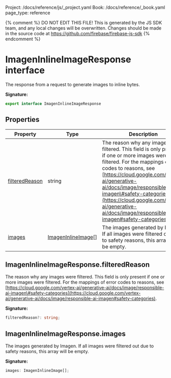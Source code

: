 Project: /docs/reference/js/_project.yaml
Book: /docs/reference/_book.yaml
page_type: reference

{% comment %}
DO NOT EDIT THIS FILE!
This is generated by the JS SDK team, and any local changes will be
overwritten. Changes should be made in the source code at
https://github.com/firebase/firebase-js-sdk
{% endcomment %}

# ImagenInlineImageResponse interface
The response from a request to generate images to inline bytes.

<b>Signature:</b>

```typescript
export interface ImagenInlineImageResponse 
```

## Properties

|  Property | Type | Description |
|  --- | --- | --- |
|  [filteredReason](./vertexai.imageninlineimageresponse.md#imageninlineimageresponsefilteredreason) | string | The reason why any images were filtered. This field is only present if one or more images were filtered. For the mappings of error codes to reasons, see [https://cloud.google.com/vertex-ai/generative-ai/docs/image/responsible-ai-imagen\#safety-categories](https://cloud.google.com/vertex-ai/generative-ai/docs/image/responsible-ai-imagen#safety-categories)<!-- -->. |
|  [images](./vertexai.imageninlineimageresponse.md#imageninlineimageresponseimages) | [ImagenInlineImage](./vertexai.imageninlineimage.md#imageninlineimage_interface)<!-- -->\[\] | The images generated by Imagen. If all images were filtered out due to safety reasons, this array will be empty. |

## ImagenInlineImageResponse.filteredReason

The reason why any images were filtered. This field is only present if one or more images were filtered. For the mappings of error codes to reasons, see [https://cloud.google.com/vertex-ai/generative-ai/docs/image/responsible-ai-imagen\#safety-categories](https://cloud.google.com/vertex-ai/generative-ai/docs/image/responsible-ai-imagen#safety-categories)<!-- -->.

<b>Signature:</b>

```typescript
filteredReason?: string;
```

## ImagenInlineImageResponse.images

The images generated by Imagen. If all images were filtered out due to safety reasons, this array will be empty.

<b>Signature:</b>

```typescript
images: ImagenInlineImage[];
```
